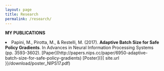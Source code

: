 ```yaml
---
layout: page
title: Research
permalink: /research/
---
```


<strong>MY PUBLICATIONS</strong>

<li>
Papini, M., Pirotta, M., & Restelli, M. (2017). <strong>Adaptive Batch Size for Safe Policy Gradients</strong>. In Advances in Neural Information Processing Systems (pp. 3593-3602).
[Paper](http://papers.nips.cc/paper/6950-adaptive-batch-size-for-safe-policy-gradients)
[Poster]({{ site.url }}/download/poster_NIPS17.pdf)
</li>
